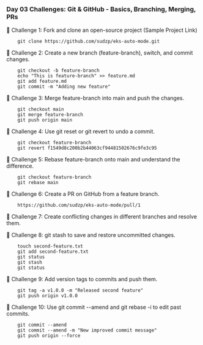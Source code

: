 ### Day 03 Challenges:  Git & GitHub - Basics, Branching, Merging, PRs
🔹 Challenge 1: Fork and clone an open-source project (Sample Project Link)

        git clone https://github.com/sudzp/eks-auto-mode.git
🔹 Challenge 2: Create a new branch (feature-branch), switch, and commit changes.

        git checkout -b feature-branch
        echo "This is feature-branch" >> feature.md
        git add feature.md
        git commit -m "Adding new feature"


🔹 Challenge 3: Merge feature-branch into main and push the changes.

        git checkout main
        git merge feature-branch
        git push origin main

🔹 Challenge 4: Use git reset or git revert to undo a commit.

        git checkout feature-branch
        git revert f1549d8c200b2b44063cf94481502676c9fe3c95

🔹 Challenge 5: Rebase feature-branch onto main and understand the difference.

        git checkout feature-branch
        git rebase main


🔹 Challenge 6: Create a PR on GitHub from a feature branch.

        https://github.com/sudzp/eks-auto-mode/pull/1

🔹 Challenge 7: Create conflicting changes in different branches and resolve them.


🔹 Challenge 8: git stash to save and restore uncommitted changes.

        touch second-feature.txt
        git add second-feature.txt
        git status
        git stash
        git status

🔹 Challenge 9: Add version tags to commits and push them.
    
        git tag -a v1.0.0 -m "Released second feature"
        git push origin v1.0.0


🔹 Challenge 10: Use git commit --amend and git rebase -i to edit past commits.

        git commit --amend
        git commit --amend -m "New improved commit message"
        git push origin --force
